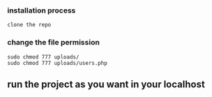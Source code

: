 ### installation process
```
clone the repo
```
### change the file permission
```
sudo chmod 777 uploads/
sudo chmod 777 uploads/users.php
```

## run the project as you want in your localhost
